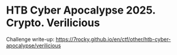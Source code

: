 # HTB Cyber Apocalypse 2025. Crypto. Verilicious

Challenge write-up: https://7rocky.github.io/en/ctf/other/htb-cyber-apocalypse/verilicious
